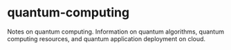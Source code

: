 # quantum-computing
Notes on quantum computing. Information on quantum algorithms, quantum computing resources, and quantum application deployment on cloud.
